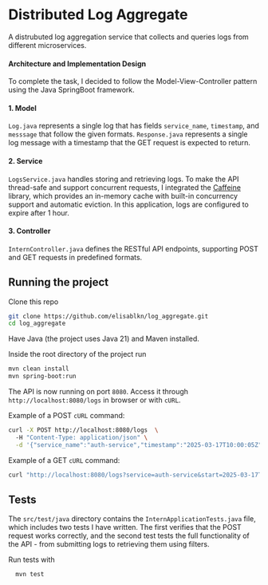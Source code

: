# Distributed Log Aggregate

A distrubuted log aggregation service that collects and queries logs from different microservices.

#### Architecture and Implementation Design

To complete the task, I decided to follow the Model-View-Controller pattern using the Java SpringBoot framework. 

#### 1. Model

`Log.java` represents a single log that has fields `service_name`, `timestamp`, and `messsage` that follow the given formats. 
`Response.java` represents a single log message with a timestamp that the GET request is expected to return.

#### 2. Service

`LogsService.java` handles storing and retrieving logs. To make the API thread-safe and support concurrent requests, I integrated the [Caffeine](https://github.com/ben-manes/caffeine) library, which provides an in-memory cache with built-in concurrency support and automatic eviction. In this application, logs are configured to expire after 1 hour.

#### 3. Controller

`InternController.java` defines the RESTful API endpoints, supporting POST and GET requests in predefined formats.


## Running the project

Clone this repo

```bash
git clone https://github.com/elisablkn/log_aggregate.git
cd log_aggregate
```

Have Java (the project uses Java 21) and Maven installed. 

Inside the root directory of the project run

```bash
mvn clean install
mvn spring-boot:run
```
The API is now running on port `8080`. Access it through `http://localhost:8080/logs` in browser or with `cURL`.

Example of a POST `cURL` command:
```bash
curl -X POST http://localhost:8080/logs  \                                                                
  -H "Content-Type: application/json" \
  -d '{"service_name":"auth-service","timestamp":"2025-03-17T10:00:05Z","message":"User login successful"}'
```

Example of a GET `cURL` command:

```bash
curl "http://localhost:8080/logs?service=auth-service&start=2025-03-17T10:00:00Z&end=2025-03-17T10:30:00Z"
```


## Tests

The `src/test/java` directory contains the `InternApplicationTests.java` file, which includes two tests I have written. The first verifies that the POST request works correctly, and the second test tests the full functionality of the API - from submitting logs to retrieving them using filters.

Run tests with 

```bash
  mvn test
```
